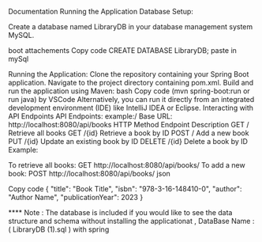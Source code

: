 Documentation Running the Application Database Setup:

Create a database named LibraryDB in your database management system MySQL.


boot attachements
Copy code 
CREATE DATABASE LibraryDB; 
paste in mySql

Running the Application:
Clone the repository containing your Spring Boot application. Navigate to the project directory containing pom.xml. Build and run the application using Maven: bash Copy code (mvn spring-boot:run or run java) by VSCode Alternatively, you can run it directly from an integrated development environment (IDE) like IntelliJ IDEA or Eclipse. Interacting with API Endpoints API Endpoints:
example:/
Base URL:
 http://localhost:8080/api/books
 HTTP Method Endpoint Description 
GET / Retrieve all books 
GET /{id} Retrieve a book by ID 
POST / Add a new book 
PUT /{id} Update an existing book by ID 
DELETE /{id} Delete a book by ID Example:

To retrieve all books: GET http://localhost:8080/api/books/ To add a new book:
 POST http://localhost:8080/api/books/ json

Copy code 
{ 
"title": "Book Title", 
"isbn": "978-3-16-148410-0", 
"author": "Author Name", 
"publicationYear": 2023
 }

 **** Note : The database is included if you would like to see the data structure and schema without installing the applicationat , DataBase Name : ( LibraryDB (1).sql ) with spring 

